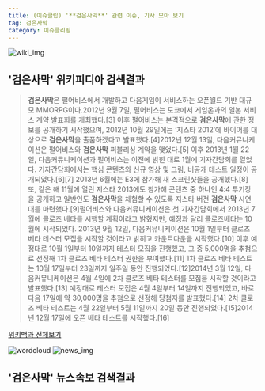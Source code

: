 ```yaml
---
title: (이슈클립) '**검은사막**' 관련 이슈, 기사 모아 보기
tag: 검은사막
category: 이슈클리핑
---
```

![wiki_img](https://user-images.githubusercontent.com/42597476/44503234-41136a80-a6d0-11e8-9071-6fc6418eafe4.png)
## **'**검은사막**'** 위키피디아 검색결과
>**검은사막**은 펄어비스에서 개발하고 다음게임이 서비스하는 오픈월드 기반 대규모 MMORPG이다.2012년 9월 7일, 펄어비스는 도쿄에서 게임온과의 일본 서비스 계약 발표회를 개최했다.[3] 이후 펄어비스는 본격적으로 **검은사막**에 관한 정보를 공개하기 시작했으며, 2012년 10월 29일에는 ‘지스타 2012’에 바이어를 대상으로 **검은사막**을 출품하겠다고 발표했다.[4]2012년 12월 13일, 다음커뮤니케이션은 펄어비스와 **검은사막** 퍼블리싱 계약을 맺었다.[5] 이후 2013년 1월 22일, 다음커뮤니케이션과 펄어비스는 이전에 밝힌 대로 1월에 기자간담회를 열었다. 기자간담회에서는 핵심 콘텐츠와 신규 영상 및 그림, 비공개 테스트 일정이 공개되었다.[6][7] 2013년 6월에는 E3에 참가해 새 스크린샷들을 공개했다.[8] 또, 같은 해 11월에 열린 지스타 2013에도 참가해 콘텐츠 중 하나인 4:4 투기장을 공개하고 일반인도 **검은사막**을 체험할 수 있도록 지스타 버전 **검은사막** 시연대를 마련했다.[9]펄어비스와 다음커뮤니케이션은 첫 기자간담회에서 2013년 7월에 클로즈 베타를 시행할 계획이라고 밝혔지만, 예정과 달리 클로즈베타는 10월에 시작되었다. 2013년 9월 12일, 다음커뮤니케이션은 10월 1일부터 클로즈 베타 테스터 모집을 시작할 것이라고 밝히고 카운트다운을 시작했다.[10] 이후 예정대로 10월 1일부터 10일까지 테스터 모집을 진행했고, 그 중 5,000명을 추첨으로 선정해 1차 클로즈 베타 테스터 권한을 부여했다.[11] 1차 클로즈 베타 테스트는 10월 17일부터 23일까지 일주일 동안 진행되었다.[12]2014년 3월 12일, 다음커뮤니케이션은 4월 4일에 2차 클로즈 베타 테스터를 모집을 시작할 것이라고 발표했다.[13] 예정대로 테스터 모집은 4월 4일부터 14일까지 진행되었고, 바로 다음 17일에 약 30,000명을 추첨으로 선정해 당첨자를 발표했다.[14] 2차 클로즈 베타 테스트는 4월 22일부터 5월 11일까지 20일 동안 진행되었다.[15]2014년 12월 17일에 오픈 베타 테스트를 시작했다.[16]

<a href="https://ko.wikipedia.org/wiki/검은사막" target="_blank">위키백과 전체보기</a>

![wordcloud](https://s3.ap-northeast-2.amazonaws.com/lyrics101-wordcloud/2018-09-25-1537816845.png)
![news_img](https://user-images.githubusercontent.com/42597476/44507050-1206f400-a6e4-11e8-8d98-7ffbfebb353f.png)
## **'**검은사막**'** 뉴스속보 검색결과

